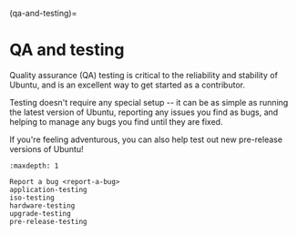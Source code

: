 (qa-and-testing)=
# QA and testing

Quality assurance (QA) testing is critical to the reliability and stability of
Ubuntu, and is an excellent way to get started as a contributor.

Testing doesn't require any special setup -- it can be as simple as running the
latest version of Ubuntu, reporting any issues you find as bugs, and
helping to manage any bugs you find until they are fixed.

If you're feeling adventurous, you can also help test out new pre-release
versions of Ubuntu!


```{toctree}
:maxdepth: 1

Report a bug <report-a-bug>
application-testing
iso-testing
hardware-testing
upgrade-testing
pre-release-testing
```

